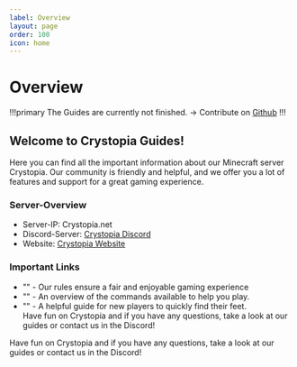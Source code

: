 ```yaml
---
label: Overview
layout: page
order: 100
icon: home
---
```


# Overview

!!!primary
The Guides are currently not finished. -> Contribute on [Github](https://github.com/Crystopia/Guides)
!!!


## Welcome to Crystopia Guides!

Here you can find all the important information about our Minecraft server Crystopia. Our community is friendly and helpful, and we offer you a lot of features and support for a great gaming experience.

### Server-Overview

- Server-IP: Crystopia.net
- Discord-Server: [Crystopia Discord](https://crystopia.link/discord) 
- Website: [Crystopia Website](https://www.crystopia.net) 

### Important Links

-  "<link>" - Our rules ensure a fair and enjoyable gaming experience
-  "<link>" - An overview of the commands available to help you play.
-  "<link>" - A helpful guide for new players to quickly find their feet.<br />
Have fun on Crystopia and if you have any questions, take a look at our guides or contact us in the Discord!


Have fun on Crystopia and if you have any questions, take a look at our guides or contact us in the Discord!